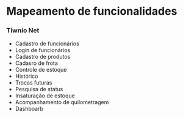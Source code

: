 # Mapeamento de funcionalidades
### Tiwnio Net

* Cadastro de funcionários
* Login de funcionários
* Cadastro de produtos
* Cadasro de frota
* Controle de estoque
* Histórico
* Trocas futuras
* Pesquisa de status
* Insaturação de estoque
* Acompanhamento de quilometragem
* Dashboarb
